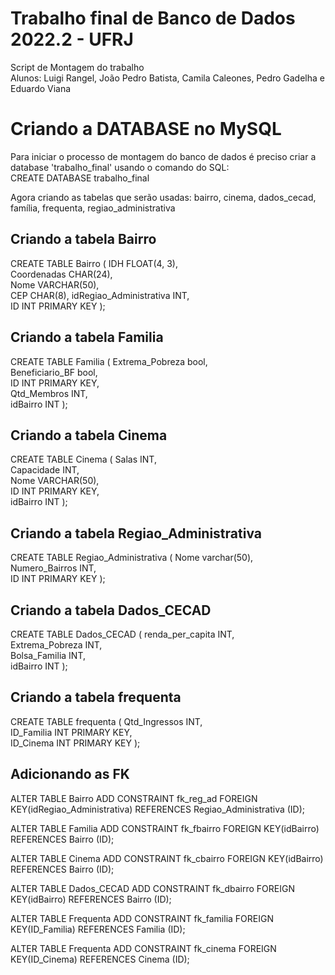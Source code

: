 # Trabalho final de Banco de Dados 2022.2 - UFRJ
Script de Montagem do trabalho \
Alunos: Luigi Rangel, João Pedro Batista, Camila Caleones, Pedro Gadelha e Eduardo Viana
<br>

# Criando a DATABASE no MySQL

Para iniciar o processo de montagem do banco de dados é preciso criar a database 'trabalho_final' usando o comando do SQL:\
CREATE DATABASE trabalho_final

Agora criando as tabelas que serão usadas: bairro, cinema, dados_cecad, família, frequenta, regiao_administrativa

## Criando a tabela Bairro

CREATE TABLE Bairro ( 
 IDH FLOAT(4, 3),  
 Coordenadas CHAR(24),  
 Nome VARCHAR(50),  
 CEP CHAR(8),
 idRegiao_Administrativa INT,  
 ID INT PRIMARY KEY
); 

## Criando a tabela Familia

CREATE TABLE Familia ( 
 Extrema_Pobreza bool,  
 Beneficiario_BF bool,  
 ID INT PRIMARY KEY,  
 Qtd_Membros INT,  
 idBairro INT
); 

## Criando a tabela Cinema

CREATE TABLE Cinema ( 
 Salas INT,  
 Capacidade INT,  
 Nome VARCHAR(50),  
 ID INT PRIMARY KEY,  
 idBairro INT
); 

## Criando a tabela Regiao_Administrativa

CREATE TABLE Regiao_Administrativa ( 
 Nome varchar(50),  
 Numero_Bairros INT,  
 ID INT PRIMARY KEY
); 

## Criando a tabela Dados_CECAD

CREATE TABLE Dados_CECAD ( 
 renda_per_capita INT,  
 Extrema_Pobreza INT,  
 Bolsa_Familia INT,  
 idBairro INT
); 

## Criando a tabela frequenta

CREATE TABLE frequenta ( 
 Qtd_Ingressos INT,  
 ID_Familia INT PRIMARY KEY,  
 ID_Cinema INT PRIMARY KEY
); 

## Adicionando as FK

ALTER TABLE Bairro ADD CONSTRAINT fk_reg_ad FOREIGN KEY(idRegiao_Administrativa) REFERENCES Regiao_Administrativa (ID);

ALTER TABLE Familia ADD CONSTRAINT fk_fbairro FOREIGN KEY(idBairro) REFERENCES Bairro (ID);

ALTER TABLE Cinema ADD CONSTRAINT fk_cbairro FOREIGN KEY(idBairro) REFERENCES Bairro (ID);

ALTER TABLE Dados_CECAD ADD CONSTRAINT fk_dbairro FOREIGN KEY(idBairro) REFERENCES Bairro (ID);

ALTER TABLE Frequenta ADD CONSTRAINT fk_familia FOREIGN KEY(ID_Familia) REFERENCES Familia (ID);

ALTER TABLE Frequenta ADD CONSTRAINT fk_cinema FOREIGN KEY(ID_Cinema) REFERENCES Cinema (ID);

